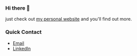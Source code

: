 ### Hi there 👋

just check out <a href="https://stellijanos.com/cl=gh" target="_blank">my personal website</a> and you'll find out more.

<h3>Quick Contact</h3>
<ul>
  <li><a href="mailto:janos@stellijanos.com">Email</a></li>
  <li><a href="https://www.linkedin.com/in/janos-s-677a10153/" target="_blank">LinkedIn</a></li>
<ul>

<!--
**stellijanos/stellijanos** is a ✨ _special_ ✨ repository because its `README.md` (this file) appears on your GitHub profile.

Here are some ideas to get you started:

- 🔭 I’m currently working on ...
- 🌱 I’m currently learning ...
- 👯 I’m looking to collaborate on ...
- 🤔 I’m looking for help with ...
- 💬 Ask me about ...
- 📫 How to reach me: ...
- 😄 Pronouns: ...
- ⚡ Fun fact: ...
-->
